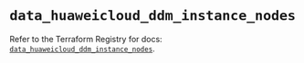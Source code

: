 # `data_huaweicloud_ddm_instance_nodes`

Refer to the Terraform Registry for docs: [`data_huaweicloud_ddm_instance_nodes`](https://registry.terraform.io/providers/huaweicloud/huaweicloud/1.71.1/docs/data-sources/ddm_instance_nodes).
